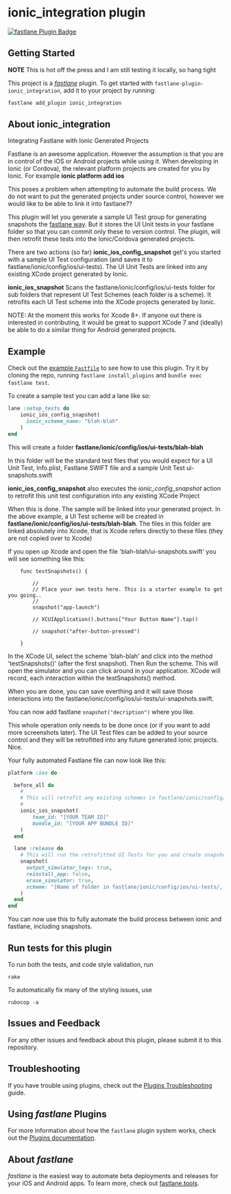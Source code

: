 # ionic_integration plugin

[![fastlane Plugin Badge](https://rawcdn.githack.com/fastlane/fastlane/master/fastlane/assets/plugin-badge.svg)](https://rubygems.org/gems/fastlane-plugin-ionic_integration)

## Getting Started

**NOTE** This is hot off the press and I am still testing it locally, so hang tight

This project is a [_fastlane_](https://github.com/fastlane/fastlane) plugin. To get started with `fastlane-plugin-ionic_integration`, add it to your project by running:

```bash
fastlane add_plugin ionic_integration
```

## About ionic_integration

Integrating Fastlane with Ionic Generated Projects

Fastlane is an awesome application. However the assumption is that you are in control of the iOS or Android projects while using it. When developing in Ionic 
(or Cordova), the relevant platform projects are created for you by Ionic. For example **ionic platform add ios**

This poses a problem when attempting to automate the build process. We do not want to put the generated projects under source control, however we would like to 
be able to link it into fastlane??

This plugin will let you generate a sample UI Test group for generating snapshots the [fastlane way](https://tisunov.github.io/2015/11/06/automating-app-store-screenshots-generation-with-fastlane-snapshot-and-sketch.html). But it stores the UI Unit tests in your fastlane folder so that you can
commit only these to version control. The plugin, will then retrofit these tests into the Ionic/Cordova generated projects.

There are two actions (so far)
**ionic_ios_config_snapshot** get's you started with a sample UI Test configuration (and saves it to fastlane/ionic/config/ios/ui-tests). The UI Unit Tests
are linked into any existing XCode project generated by Ionic.

**ionic_ios_snapshot** Scans the fastlane/ionic/config/ios/ui-tests folder for sub folders that represent UI Test Schemes (each folder is a scheme). It retrofits 
each UI Test scheme into the XCode projects generated by Ionic.

NOTE: At the moment this works for Xcode 8+. If anyone out there is interested in contributing, it would be great to support XCode 7 and (ideally) be able to do a 
similar thing for Android generated projects.

## Example

Check out the [example `Fastfile`](fastlane/Fastfile) to see how to use this plugin. Try it by cloning the repo, running `fastlane install_plugins` and `bundle exec fastlane test`.

To create a sample test you can add a lane like so:

```ruby
lane :setup_tests do
    ionic_ios_config_snapshot(
      ionic_scheme_name: "blah-blah"
    )
end
```

This will create a folder **fastlane/ionic/config/ios/ui-tests/blah-blah**

In this folder will be the standard test files that you would expect for a UI Unit Test, Info.plist, Fastlane SWIFT file and a sample Unit Test ui-snapshots.swift

**ionic_ios_config_snapshot** also executes the *ionic_config_snapshot* action to retrofit this unit test configuration into any existing XCode Project

When this is done. The sample will be linked into your generated project. In the above example, a UI Test scheme will be created in **fastlane/ionic/config/ios/ui-tests/blah-blah**. The files in this folder are linked absolutely into Xcode, that is Xcode refers directly to these files (they are not copied over to Xcode)

If you open up Xcode and open the file 'blah-blah/ui-snapshots.swift' you will see something like this:

```
    func testSnapshots() {

        //
        // Place your own tests here. This is a starter example to get you going..
        //
        snapshot("app-launch")
        
        // XCUIApplication().buttons["Your Button Name"].tap()
        
        // snapshot("after-button-pressed")
                
    }
```
In the XCode UI, select the scheme 'blah-blah' and click into the method 'testSnapshots()' (after the first snapshot). Then Run the scheme. 
This will open the simulator and you can click around in your application. XCode will record, each interaction within the 
testSnapshots() method.

When you are done, you can save everthing and it will save those interactions into the fastlane/ionic/config/ios/ui-tests/ui-snapshots.swift.

You can now add fastlane ```snapshot("decription")``` where you like.

This whole operation only needs to be done once (or if you want to add more screenshots later). The UI Test files can be added to your source control and they will be retrofitted into any future generated Ionic projects. Nice.

Your fully automated Fastlane file can now look like this:

```ruby
platform :ios do

  before_all do
    #
    # This will retrofit any existing schemes in fastlane/ionic/config/ios/ui-tests/
    #
    ionic_ios_snapshot(
    	team_id: "[YOUR TEAM ID]"
    	bundle_id: "[YOUR APP BUNDLE ID]"
    )
  end

  lane :release do
  	# This will run the retrofitted UI Tests for you and create snapshots... :-)
  	snapshot(
      output_simulator_logs: true,
      reinstall_app: false,
      erase_simulator: true,
      scheme: "[Name of folder in fastlane/ionic/config/ios/ui-tests/, i.e. blah-blah]"
    )
  end
end
```

You can now use this to fully automate the build process between ionic and fastlane, including snapshots.

## Run tests for this plugin

To run both the tests, and code style validation, run

```
rake
```

To automatically fix many of the styling issues, use
```
rubocop -a
```

## Issues and Feedback

For any other issues and feedback about this plugin, please submit it to this repository.

## Troubleshooting

If you have trouble using plugins, check out the [Plugins Troubleshooting](https://docs.fastlane.tools/plugins/plugins-troubleshooting/) guide.

## Using _fastlane_ Plugins

For more information about how the `fastlane` plugin system works, check out the [Plugins documentation](https://docs.fastlane.tools/plugins/create-plugin/).

## About _fastlane_

_fastlane_ is the easiest way to automate beta deployments and releases for your iOS and Android apps. To learn more, check out [fastlane.tools](https://fastlane.tools).

